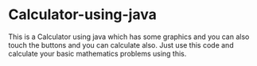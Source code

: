 # Calculator-using-java
This is a Calculator using java which has some graphics and you can also touch the buttons and you can calculate also.
Just use this code and calculate your basic mathematics problems using this.
